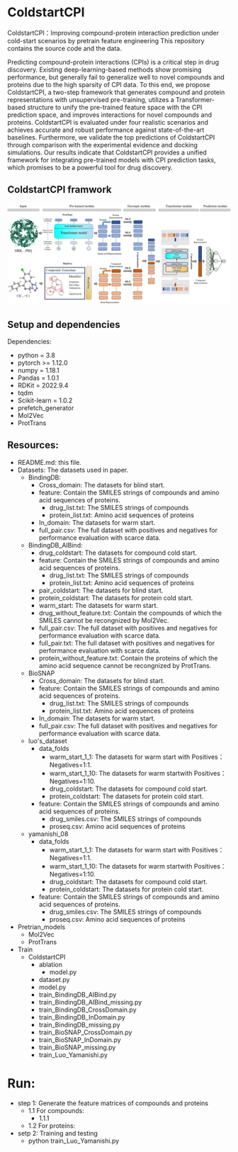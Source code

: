 # ColdstartCPI
ColdstartCPI：Improving compound-protein interaction prediction under cold-start scenarios by pretrain feature engineering
This repository contains the source code and the data.

Predicting compound-protein interactions (CPIs) is a critical step in drug discovery. Existing deep-learning-based methods show promising performance, but generally fail to generalize well to novel compounds and proteins due to the high sparsity of CPI data. To this end, we propose ColdstartCPI, a two-step framework that generates compound and protein representations with unsupervised pre-training, utilizes a Transformer-based structure to unify the pre-trained feature space with the CPI prediction space, and improves interactions for novel compounds and proteins. ColdstartCPI is evaluated under four realistic scenarios and achieves accurate and robust performance against state-of-the-art baselines. Furthermore, we validate the top predictions of ColdstartCPI through comparison with the experimental evidence and docking simulations. Our results indicate that ColdstartCPI provides a unified framework for integrating pre-trained models with CPI prediction tasks, which promises to be a powerful tool for drug discovery.

## ColdstartCPI framwork

<div align="center">
<p><img src="model.jpg" width="600" /></p>
</div>

## Setup and dependencies 

Dependencies:
- python = 3.8
- pytorch >= 1.12.0
- numpy = 1.18.1
- Pandas = 1.0.1
- RDKit = 2022.9.4
- tqdm
- Scikit-learn = 1.0.2
- prefetch_generator
- Mol2Vec
- ProtTrans

## Resources:
+ README.md: this file.
+ Datasets: The datasets used in paper.
	+ BindingDB: 
		+ Cross_domain: The datasets for blind start.
		+ feature: Contain the SMILES strings of compounds and amino acid sequences of proteins. 
			+ drug_list.txt: The SMILES strings of compounds
			+ protein_list.txt: Amino acid sequences of proteins
		+ In_domain: The datasets for warm start.
		+ full_pair.csv: The full dataset with positives and negatives for performance evaluation with scarce data.
	+ BindingDB_AIBind: 
		+ drug_coldstart: The datasets for compound cold start.
		+ feature: Contain the SMILES strings of compounds and amino acid sequences of proteins. 
			+ drug_list.txt: The SMILES strings of compounds
			+ protein_list.txt: Amino acid sequences of proteins
		+ pair_coldstart: The datasets for blind start.
		+ protein_coldstart: The datasets for protein cold start.
		+ warm_start: The datasets for warm start.
		+ drug_without_feature.txt: Contain the compounds of which the SMILES cannot be recongnized by Mol2Vec.
		+ full_pair.csv: The full dataset with positives and negatives for performance evaluation with scarce data.
		+ full_pair.txt: The full dataset with positives and negatives for performance evaluation with scarce data.
		+ protein_without_feature.txt: Contain the proteins of which the amino acid sequence cannot be recongnized by ProtTrans.
	+ BioSNAP
		+ Cross_domain: The datasets for blind start.
		+ feature: Contain the SMILES strings of compounds and amino acid sequences of proteins. 
			+ drug_list.txt: The SMILES strings of compounds
			+ protein_list.txt: Amino acid sequences of proteins
		+ In_domain: The datasets for warm start.
		+ full_pair.csv: The full dataset with positives and negatives for performance evaluation with scarce data.
	+ luo's_dataset
		+ data_folds
			+ warm_start_1_1: The datasets for warm start with Positives：Negatives=1:1.
			+ warm_start_1_10: The datasets for warm startwith Positives：Negatives=1:10.
			+ drug_coldstart: The datasets for compound cold start.
			+ protein_coldstart: The datasets for protein cold start.
		+ feature: Contain the SMILES strings of compounds and amino acid sequences of proteins. 
			+ drug_smiles.csv: The SMILES strings of compounds
			+ proseq.csv: Amino acid sequences of proteins
	+ yamanishi_08
		+ data_folds
			+ warm_start_1_1: The datasets for warm start with Positives：Negatives=1:1.
			+ warm_start_1_10: The datasets for warm startwith Positives：Negatives=1:10.
			+ drug_coldstart: The datasets for compound cold start.
			+ protein_coldstart: The datasets for protein cold start.
		+ feature: Contain the SMILES strings of compounds and amino acid sequences of proteins. 
			+ drug_smiles.csv: The SMILES strings of compounds
			+ proseq.csv: Amino acid sequences of proteins
+ Pretrian_models
	+ Mol2Vec
	+ ProtTrans
+ Train
	+ ColdstartCPI
		+ ablation
			+ model.py 
		+ dataset.py
		+ model.py
		+ train_BindingDB_AIBind.py
		+ train_BindingDB_AIBind_missing.py
		+ train_BindingDB_CrossDomain.py
		+ train_BindingDB_InDomain.py
		+ train_BindingDB_missing.py
		+ train_BioSNAP_CrossDomain.py
		+ train_BioSNAP_InDomain.py
		+ train_BioSNAP_missing.py
		+ train_Luo_Yamanishi.py


# Run:
+ step 1: Generate the feature matrices of compounds and proteins
	+ 1.1 For compounds:
		+ 1.1.1 
	+ 1.2 For proteins:
+ setp 2: Training and testing
	+ python train_Luo_Yamanishi.py
